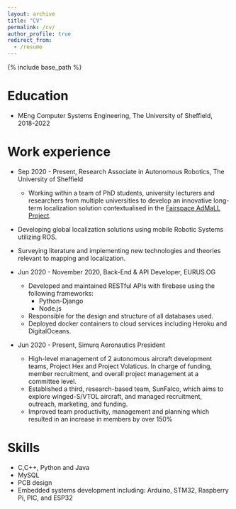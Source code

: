 ```yaml
---
layout: archive
title: "CV"
permalink: /cv/
author_profile: true
redirect_from:
  - /resume
---
```


{% include base_path %}

Education
======
* MEng Computer Systems Engineering, The University of Sheffield, 2018-2022

Work experience
======
* Sep 2020 - Present, Research Associate in Autonomous Robotics, The University of Sheffield
  * Working within a team of PhD students, university lecturers and researchers from multiple universities to develop an innovative long-term localization solution contextualised in the [Fairspace AdMaLL Project](https://sites.google.com/view/fairsapce-admall).
* Developing global localization solutions using mobile Robotic Systems utilizing ROS.
* Surveying literature and implementing new technologies and theories relevant to mapping and localization.

* Jun 2020 - November 2020, Back-End & API Developer, EURUS.OG
  * Developed and maintained RESTful APIs with firebase using the following frameworks:
    * Python-Django
    * Node.js
  * Responsible for the design and structure of all databases used.
  * Deployed docker containers to cloud services including Heroku and DigitalOceans.

* Jun 2020 - Present, Simurq Aeronautics President
  * High-level management of 2 autonomous aircraft development teams, Project Hex and Project Volaticus. In charge of funding, member recruitment, and overall project management at a committee level.
  * Established a third, research-based team, SunFalco, which aims to explore winged-S/VTOL aircraft, and managed recruitment, outreach, marketing, and funding.
  * Improved team productivity, management and planning which resulted in an increase in members by over 150%


Skills
======
* C,C++, Python and Java
* MySQL
* PCB design
* Embedded systems development including: Arduino, STM32, Raspberry Pi, PIC, and ESP32


